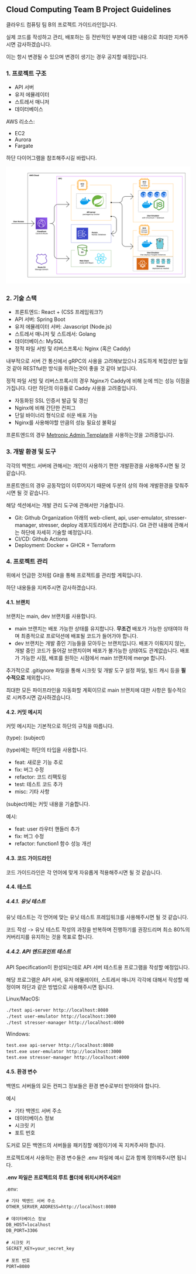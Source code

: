 ## Cloud Computing Team B Project Guidelines
클라우드 컴퓨팅 팀 B의 프로젝트 가이드라인입니다.

실제 코드를 작성하고 관리, 배포하는 등 전반적인 부분에 대한 내용으로 최대한 지켜주시면 감사하겠습니다.

이는 항시 변경될 수 있으며 변경이 생기는 경우 공지할 예정입니다.

### 1. 프로젝트 구조
- API 서버
- 유저 에뮬레이터
- 스트레서 매니저
- 데이터베이스

AWS 리소스:
- EC2
- Aurora
- Fargate

하단 다이어그램을 참조해주시길 바랍니다.

![Architecture Diagram](./img/diagram.png)

### 2. 기술 스택
- 프론트엔드: React + (CSS 프레임워크?)
- API 서버: Spring Boot
- 유저 에뮬레이터 서버: Javascript (Node.js)
- 스트레서 매니저 및 스트레서: Golang
- 데이터베이스: MySQL
- 정적 파일 서빙 및 리버스프록시: Nginx (혹은 Caddy)

내부적으로 서버 간 통신에서 gRPC의 사용을 고려해보았으나 과도하게 복잡성만 높일 것 같아 RESTful한 방식을 취하는것이 좋을 것 같아 보입니다.

정적 파일 서빙 및 리버스프록시의 경우 Nginx가 Caddy에 비해 눈에 띄는 성능 이점을 가집니다. 다만 하단의 이유들로 Caddy 사용을 고려중입니다.
- 자동화된 SSL 인증서 발급 및 갱신
- Nginx에 비해 간단한 컨피그
- 단일 바이너리 형식으로 쉬운 배포 가능
- Nginx를 사용해야할 만큼의 성능 필요성 불확실

프론트엔드의 경우 [Metronic Admin Template](https://themeforest.net/item/metronic-responsive-admin-dashboard-template/4021469)을 사용하는것을 고려중입니다.

### 3. 개발 환경 및 도구
각각의 백엔드 서버에 관해서는 개인이 사용하기 편한 개발환경을 사용해주시면 될 것 같습니다.

프론트엔드의 경우 공동작업이 이루어지기 때문에 두분의 상의 하에 개발환경을 맞춰주시면 될 것 같습니다.

해당 섹션에서는 개발 관리 도구에 관해서만 기술합니다.

- Git: Github Organization 아래의 web-client, api, user-emulator, stresser-manager, stresser, deploy 레포지토리에서 관리합니다. Git 관련 내용에 관해서는 하단에 자세히 기술할 예정입니다.
- CI/CD: Github Actions
- Deployment: Docker + GHCR + Terraform

### 4. 프로젝트 관리
위에서 언급한 것처럼 Git을 통해 프로젝트를 관리할 계획입니다. 

하단 내용들을 지켜주시면 감사하겠습니다.

#### 4.1. 브랜치
브랜치는 main, dev 브랜치를 사용합니다.

- main 브랜치는 배포 가능한 상태를 유지합니다. **무조건** 배포가 가능한 상태여야 하며 최종적으로 프로덕션에 배포될 코드가 들어가야 합니다.
- dev 브랜치는 개발 중인 기능들을 모아두는 브랜치입니다. 배포가 이뤄지지 않는, 개발 중인 코드가 들어갈 브랜치이며 배포가 불가능한 상태여도 관계없습니다. 배포가 가능한 시점, 배포를 원하는 시점에서 main 브랜치에 merge 합니다.

추가적으로 .gitignore 파일을 통해 시크릿 및 개발 도구 설정 파일, 빌드 캐시 등을 **필수적으로** 제외합니다.

최대한 모든 파이프라인을 자동화할 계획이므로 main 브랜치에 대한 사항은 필수적으로 시켜주시면 감사하겠습니다.

#### 4.2. 커밋 메시지
커밋 메시지는 기본적으로 하단의 규칙을 따릅니다.

(type): (subject)

(type)에는 하단의 타입을 사용합니다.
- feat: 새로운 기능 추로
- fix: 버그 수정
- refactor: 코드 리팩토링
- test: 테스트 코드 추가
- misc: 기타 사항

(subject)에는 커밋 내용을 기술합니다.

예시:
- feat: user 라우터 핸들러 추가
- fix: 버그 수정
- refactor: function1 함수 성능 개선

#### 4.3. 코드 가이드라인
코드 가이드라인은 각 언어에 맞게 자유롭게 적용해주시면 될 것 같습니다. 

#### 4.4. 테스트
##### 4.4.1. 유닛 테스트
유닛 테스트는 각 언어에 맞는 유닛 테스트 프레임워크를 사용해주시면 될 것 같습니다.

코드 작성 -> 유닛 테스트 작성의 과정을 반복하며 진행하기를 권장드리며 최소 80%의 커버리지를 유지하는 것을 목표로 합니다.

##### 4.4.2. API 엔드포인트 테스트
API Specification이 완성되는데로 API 서버 테스트용 프로그램을 작성할 예정입니다.

해당 프로그램은 API 서버, 유저 에뮬레이터, 스트레서 매니저 각각에 대해서 작성할 예정이며 하단과 같은 방법으로 사용해주시면 됩니다.

Linux/MacOS:
```bash
./test api-server http://localhost:8080
./test user-emulator http://localhost:3000
./test stresser-manager http://localhost:4000
```

Windows:
```bash
test.exe api-server http://localhost:8080
test.exe user-emulator http://localhost:3000
test.exe stresser-manager http://localhost:4000
```

#### 4.5. 환경 변수
백엔드 서버들의 모든 컨피그 정보들은 환경 변수로부터 받아와야 합니다.

예시
- 기타 백엔드 서버 주소
- 데이터베이스 정보
- 시크릿 키
- 포트 번호

도커로 모든 백엔드의 서버들을 패키징할 예정이기에 꼭 지켜주셔야 합니다.

프로젝트에서 사용하는 환경 변수들은 .env 파일에 예시 값과 함께 정의해주시면 됩니다.

**.env 파일은 프로젝트의 루트 폴더에 위치시켜주세요!!**

.env:
```
# 기타 백엔드 서버 주소
OTHER_SERVER_ADDRESS=http://localhost:8080

# 데이터베이스 정보
DB_HOST=localhost
DB_PORT=3306

# 시크릿 키
SECRET_KEY=your_secret_key

# 포트 번호
PORT=8080
```

